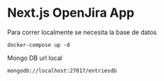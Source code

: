 # Next.js OpenJira App

Para correr localmente se necesita la base de datos
```
docker-compose up -d
```
Mongo DB url local
```
mongodb://localhost:27017/entriesdb
```